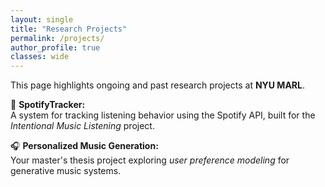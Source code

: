 ```yaml
---
layout: single
title: "Research Projects"
permalink: /projects/
author_profile: true
classes: wide
---
```


This page highlights ongoing and past research projects at **NYU MARL**.

🧠 **SpotifyTracker:**  
A system for tracking listening behavior using the Spotify API, built for the *Intentional Music Listening* project.

🎧 **Personalized Music Generation:**  
Your master's thesis project exploring *user preference modeling* for generative music systems.
